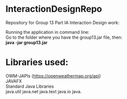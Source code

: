 # InteractionDesignRepo
Repository for Group 13 Part IA Interaction Design work:</br>

Running the application in command line:</br>
</tab>Go to the folder where you have the group13.jar file, then:</br>
</tab>  **java -jar group13.jar**

# Libraries used:
OWM-JAPIs (https://openweathermap.org/api)</br>
JAVAFX</br>
Standard Java Libraries</br>
java.util
java.net
java.text
java.io
java.

